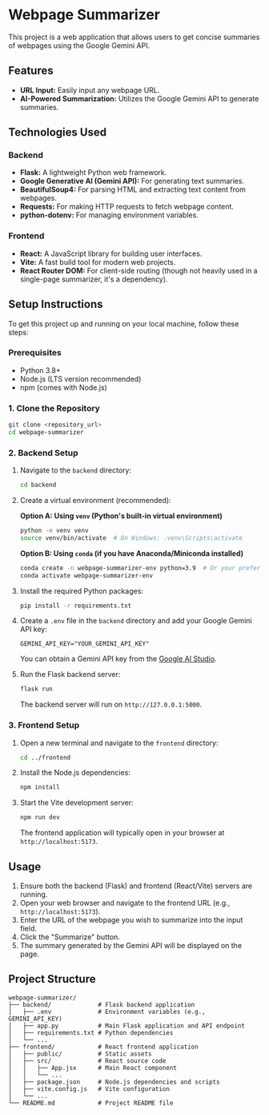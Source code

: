 # Webpage Summarizer

This project is a web application that allows users to get concise summaries of webpages using the Google Gemini API.

## Features

*   **URL Input:** Easily input any webpage URL.
*   **AI-Powered Summarization:** Utilizes the Google Gemini API to generate summaries.

## Technologies Used

### Backend

*   **Flask:** A lightweight Python web framework.
*   **Google Generative AI (Gemini API):** For generating text summaries.
*   **BeautifulSoup4:** For parsing HTML and extracting text content from webpages.
*   **Requests:** For making HTTP requests to fetch webpage content.
*   **python-dotenv:** For managing environment variables.

### Frontend

*   **React:** A JavaScript library for building user interfaces.
*   **Vite:** A fast build tool for modern web projects.
*   **React Router DOM:** For client-side routing (though not heavily used in a single-page summarizer, it's a dependency).

## Setup Instructions

To get this project up and running on your local machine, follow these steps:

### Prerequisites

*   Python 3.8+
*   Node.js (LTS version recommended)
*   npm (comes with Node.js)

### 1. Clone the Repository

```bash
git clone <repository_url>
cd webpage-summarizer
```

### 2. Backend Setup

1.  Navigate to the `backend` directory:
    ```bash
    cd backend
    ```

2.  Create a virtual environment (recommended):

    **Option A: Using `venv` (Python's built-in virtual environment)**
    ```bash
    python -m venv venv
    source venv/bin/activate  # On Windows: .venv\Scripts\activate
    ```

    **Option B: Using `conda` (if you have Anaconda/Miniconda installed)**
    ```bash
    conda create -n webpage-summarizer-env python=3.9  # Or your preferred Python version
    conda activate webpage-summarizer-env
    ```

3.  Install the required Python packages:
    ```bash
    pip install -r requirements.txt
    ```

4.  Create a `.env` file in the `backend` directory and add your Google Gemini API key:
    ```
    GEMINI_API_KEY="YOUR_GEMINI_API_KEY"
    ```
    You can obtain a Gemini API key from the [Google AI Studio](https://aistudio.google.com/app/apikey).

5.  Run the Flask backend server:
    ```bash
    flask run
    ```
    The backend server will run on `http://127.0.0.1:5000`.

### 3. Frontend Setup

1.  Open a new terminal and navigate to the `frontend` directory:
    ```bash
    cd ../frontend
    ```

2.  Install the Node.js dependencies:
    ```bash
    npm install
    ```

3.  Start the Vite development server:
    ```bash
    npm run dev
    ```
    The frontend application will typically open in your browser at `http://localhost:5173`.

## Usage

1.  Ensure both the backend (Flask) and frontend (React/Vite) servers are running.
2.  Open your web browser and navigate to the frontend URL (e.g., `http://localhost:5173`).
3.  Enter the URL of the webpage you wish to summarize into the input field.
4.  Click the "Summarize" button.
5.  The summary generated by the Gemini API will be displayed on the page.

## Project Structure

```
webpage-summarizer/
├── backend/             # Flask backend application
│   ├── .env             # Environment variables (e.g., GEMINI_API_KEY)
│   ├── app.py           # Main Flask application and API endpoint
│   ├── requirements.txt # Python dependencies
│   └── ...
├── frontend/            # React frontend application
│   ├── public/          # Static assets
│   ├── src/             # React source code
│   │   ├── App.jsx      # Main React component
│   │   └── ...
│   ├── package.json     # Node.js dependencies and scripts
│   ├── vite.config.js   # Vite configuration
│   └── ...
└── README.md            # Project README file
```

